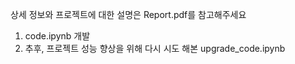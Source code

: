 상세 정보와 프로젝트에 대한 설명은 Report.pdf를 참고해주세요

1. code.ipynb 개발
2. 추후, 프로젝트 성능 향상을 위해 다시 시도 해본 upgrade_code.ipynb
